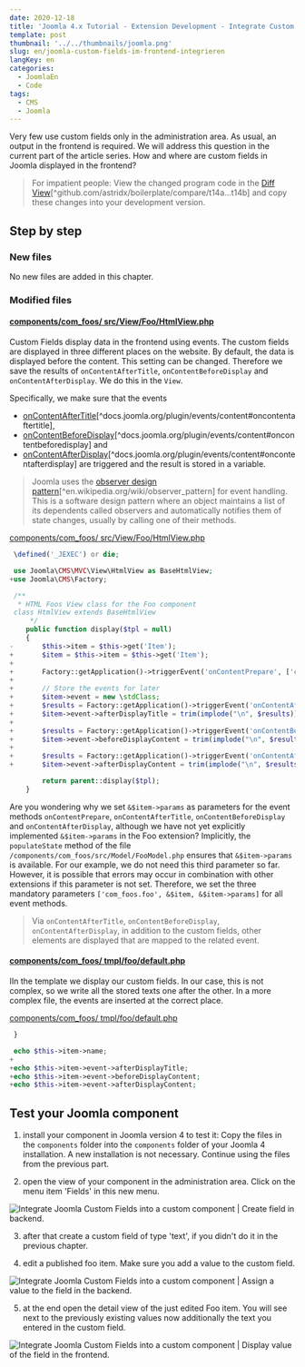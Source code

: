 ```yaml
---
date: 2020-12-18
title: 'Joomla 4.x Tutorial - Extension Development - Integrate Custom Fields in Frontend'
template: post
thumbnail: '../../thumbnails/joomla.png'
slug: en/joomla-custom-fields-im-frontend-integrieren
langKey: en
categories:
  - JoomlaEn
  - Code
tags:
  - CMS
  - Joomla
---
```


Very few use custom fields only in the administration area. As usual, an output in the frontend is required. We will address this question in the current part of the article series. How and where are custom fields in Joomla displayed in the frontend?<!-- \index{custom fields!frontend} -->

> For impatient people: View the changed program code in the [Diff View](https://github.com/astridx/boilerplate/compare/t14a...t14b)[^github.com/astridx/boilerplate/compare/t14a...t14b] and copy these changes into your development version.

## Step by step

### New files

No new files are added in this chapter.

### Modified files

<!-- prettier-ignore -->
#### [components/com\_foos/ src/View/Foo/HtmlView.php ](https://github.com/astridx/boilerplate/compare/t14a...t14b#diff-02a4c6dd3e5ef61740a32d58e2b6a7fbcbeb430b6b03e3f740934fa296fc0c82)

Custom Fields display data in the frontend using events. The custom fields are displayed in three different places on the website. By default, the data is displayed before the content. This setting can be changed. Therefore we save the results of `onContentAfterTitle`, `onContentBeforeDisplay` and `onContentAfterDisplay`. We do this in the `View`.

Specifically, we make sure that the events<!-- \index{Event!onContentAfterDisplay} --><!-- \index{Event!onContentBeforeDisplay} --><!-- \index{Event!onContentAfterTitle} -->

- [onContentAfterTitle](https://docs.joomla.org/Plugin/Events/Content#onContentAfterTitle)[^docs.joomla.org/plugin/events/content#oncontentaftertitle],
- [onContentBeforeDisplay](https://docs.joomla.org/Plugin/Events/Content#onContentBeforeDisplay)[^docs.joomla.org/plugin/events/content#oncontentbeforedisplay] and
- [onContentAfterDisplay](https://docs.joomla.org/Plugin/Events/Content#onContentAfterDisplay)[^docs.joomla.org/plugin/events/content#oncontentafterdisplay]
  are triggered and the result is stored in a variable.

> Joomla uses the [observer design pattern](https://en.wikipedia.org/wiki/Observer_pattern)[^en.wikipedia.org/wiki/observer_pattern] for event handling. This is a software design pattern where an object maintains a list of its dependents called observers and automatically notifies them of state changes, usually by calling one of their methods.<!-- \index{design pattern!observer} -->

[components/com_foos/ src/View/Foo/HtmlView.php ](https://github.com/astridx/boilerplate/blob/54b05b97d53ba27cb0a07f1c3f6ba5aa344e2750/src/components/com_foos/src/View/Foo/HtmlView.php)

```php {diff}
 \defined('_JEXEC') or die;

 use Joomla\CMS\MVC\View\HtmlView as BaseHtmlView;
+use Joomla\CMS\Factory;

 /**
  * HTML Foos View class for the Foo component
 class HtmlView extends BaseHtmlView
 	 */
 	public function display($tpl = null)
 	{
-		$this->item = $this->get('Item');
+		$item = $this->item = $this->get('Item');
+
+		Factory::getApplication()->triggerEvent('onContentPrepare', ['com_foos.foo', &$item, &$item->params]);
+
+		// Store the events for later
+		$item->event = new \stdClass;
+		$results = Factory::getApplication()->triggerEvent('onContentAfterTitle', ['com_foos.foo', &$item, &$item->params]);
+		$item->event->afterDisplayTitle = trim(implode("\n", $results));
+
+		$results = Factory::getApplication()->triggerEvent('onContentBeforeDisplay', ['com_foos.foo', &$item, &$item->params]);
+		$item->event->beforeDisplayContent = trim(implode("\n", $results));
+
+		$results = Factory::getApplication()->triggerEvent('onContentAfterDisplay', ['com_foos.foo', &$item, &$item->params]);
+		$item->event->afterDisplayContent = trim(implode("\n", $results));

 		return parent::display($tpl);
 	}
```

Are you wondering why we set `&$item->params` as parameters for the event methods `onContentPrepare`, `onContentAfterTitle`, `onContentBeforeDisplay` and `onContentAfterDisplay`, although we have not yet explicitly implemented `&$item->params` in the Foo extension? Implicitly, the `populateState` method of the file `/components/com_foos/src/Model/FooModel.php` ensures that `&$item->params` is available. For our example, we do not need this third parameter so far. However, it is possible that errors may occur in combination with other extensions if this parameter is not set. Therefore, we set the three mandatory parameters `['com_foos.foo', &$item, &$item->params]` for all event methods.

> Via `onContentAfterTitle`, `onContentBeforeDisplay`, `onContentAfterDisplay`, in addition to the custom fields, other elements are displayed that are mapped to the related event.

<!-- prettier-ignore -->
#### [components/com\_foos/ tmpl/foo/default.php](https://github.com/astridx/boilerplate/compare/t14a...t14b#diff-11c9422cefaceff18372b720bf0e2f8fb05cda454054cd3bc38faf6a39e4f7d6)

IIn the template we display our custom fields. In our case, this is not complex, so we write all the stored texts one after the other. In a more complex file, the events are inserted at the correct place.

[components/com_foos/ tmpl/foo/default.php](https://github.com/astridx/boilerplate/blob/6f52944757be5b7839c787338dc81932d7d25b59/src/components/com_foos/tmpl/foo/default.php)

```php {diff}
 }

 echo $this->item->name;
+
+echo $this->item->event->afterDisplayTitle;
+echo $this->item->event->beforeDisplayContent;
+echo $this->item->event->afterDisplayContent;

```

## Test your Joomla component

1. install your component in Joomla version 4 to test it: Copy the files in the `components` folder into the `components` folder of your Joomla 4 installation. A new installation is not necessary. Continue using the files from the previous part.

2. open the view of your component in the administration area. Click on the menu item 'Fields' in this new menu.

![Integrate Joomla Custom Fields into a custom component | Create field in backend.](/images/j4x17x1.png)

3. after that create a custom field of type 'text', if you didn't do it in the previous chapter.

4. edit a published foo item. Make sure you add a value to the custom field.

![Integrate Joomla Custom Fields into a custom component | Assign a value to the field in the backend.](/images/j4x18x1.png)

5. at the end open the detail view of the just edited Foo item. You will see next to the previously existing values now additionally the text you entered in the custom field.

![Integrate Joomla Custom Fields into a custom component | Display value of the field in the frontend.](/images/j4x18x2.png)
